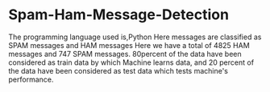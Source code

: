 # Spam-Ham-Message-Detection
The programming language used is,Python
Here messages are classified as SPAM messages and HAM messages
Here we have a total of 4825 HAM messages and 747 SPAM messages.
80percent of the data have been considered as train data by which Machine learns data, and 20 percent of the data have been considered as test data which tests machine's performance.
